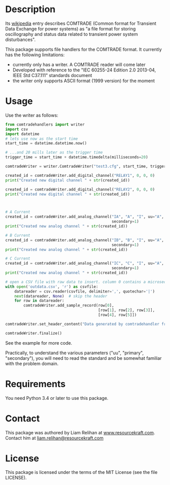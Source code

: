 Description
===========

Its [wikipedia](https://en.wikipedia.org/wiki/Comtrade) entry describes COMTRADE (Common format for Transient Data Exchange for power systems) as "a file format for storing oscillography and status data related to transient power system disturbances".

This package supports file handlers for the COMTRADE format. It currently has the following limitations:
- currently only has a writer. A COMTRADE reader will come later
- Developed with reference to the "IEC 60255-24 Edition 2.0 2013-04, IEEE Std C37.111" standards document 
- the writer only supports ASCII format (1999 version) for the moment

Usage
=====
Use the writer as follows:
```python
from comtradehandlers import writer
import csv
import datetime
# lets use now as the start time
start_time = datetime.datetime.now()

# ...and 20 mills later as the trigger time
trigger_time = start_time + datetime.timedelta(milliseconds=20)

comtradeWriter = writer.ComtradeWriter("test3.cfg", start_time, trigger_time,rec_dev_id=250)

created_id = comtradeWriter.add_digital_channel("RELAY1", 0, 0, 0)
print("Created new digital channel " + str(created_id))

created_id = comtradeWriter.add_digital_channel("RELAY2", 0, 0, 0)
print("Created new digital channel " + str(created_id))



# A Current
created_id = comtradeWriter.add_analog_channel("IA", "A", "I", uu="A", skew=0, min=-500, max=500, primary=1,
                                               secondary=1)
print("Created new analog channel " + str(created_id))

# B Current
created_id = comtradeWriter.add_analog_channel("IB", "B", "I", uu="A", skew=0, min=-500, max=500, primary=1,
                                               secondary=1)
print("Created new analog channel " + str(created_id))

# C Current
created_id = comtradeWriter.add_analog_channel("IC", "C", "I", uu="A", skew=0, min=-500, max=500, primary=1,
                                               secondary=1)
print("Created new analog channel " + str(created_id))

# open a CSV file with raw data to insert. column 0 contains a microsecond offset from start_time
with open('outdata.csv', 'r') as csvfile:
    datareader = csv.reader(csvfile, delimiter=',', quotechar='|')
    next(datareader, None)  # skip the header
    for row in datareader:
        comtradeWriter.add_sample_record(row[0],
                                         [row[1], row[2], row[3]],
                                         [row[4], row[5]])

comtradeWriter.set_header_content("Data generated by comtradehandler from a CSV file. Enjoy!")

comtradeWriter.finalize()
```

See the example for more code. 

Practically, to understand the various parameters ("uu", "primary", "secondary"), you will need to read the standard and be somewhat familiar with the problem domain.

Requirements
============

You need Python 3.4 or later to use this package.

Contact
=======

This package was authored by Liam Relihan at www.resourcekraft.com. Contact him at liam.relihan@resourcekraft.com

License
=======

This package is licensed under the terms of the MIT License (see the file
LICENSE).
